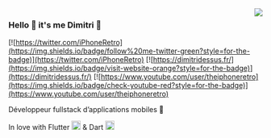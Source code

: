 <img align='right' src="https://github-readme-stats.vercel.app/api?username=istornz&show_icons=true&theme=dracula">

### Hello 👋 it's me Dimitri 🐧

[![https://twitter.com/iPhoneRetro](https://img.shields.io/badge/follow%20me-twitter-green?style=for-the-badge)](https://twitter.com/iPhoneRetro)
[![https://dimitridessus.fr/](https://img.shields.io/badge/visit-website-orange?style=for-the-badge)](https://dimitridessus.fr/)
[![https://www.youtube.com/user/theiphoneretro](https://img.shields.io/badge/check-youtube-red?style=for-the-badge)](https://www.youtube.com/user/theiphoneretro)

Développeur fullstack d’applications mobiles 📱

In love with Flutter <img src="https://cdn.worldvectorlogo.com/logos/flutter-logo.svg" height="18" /> & Dart <img src="https://cdn.worldvectorlogo.com/logos/dart.svg" height="18" />
